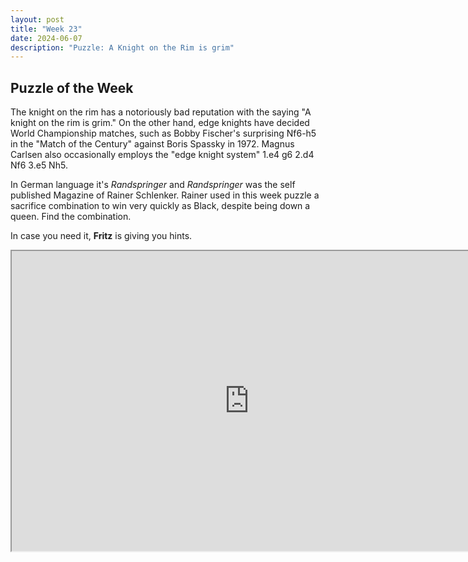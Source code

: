 ```yaml
---
layout: post
title: "Week 23"
date: 2024-06-07
description: "Puzzle: A Knight on the Rim is grim"
---
```


## Puzzle of the Week

The knight on the rim has a notoriously bad reputation with the saying "A knight on the rim is grim." On the other hand, edge knights have decided World Championship matches, such as Bobby Fischer's surprising Nf6-h5 in the "Match of the Century" against Boris Spassky in 1972. Magnus Carlsen also occasionally employs the "edge knight system" 1.e4 g6 2.d4 Nf6 3.e5 Nh5.

In German language it's *Randspringer* and *Randspringer* was the self published Magazine of Rainer Schlenker. Rainer used in this week puzzle a sacrifice combination to win very quickly as Black, despite being down a queen. Find the combination.

In case you need it, **Fritz** is giving you hints.

<iframe src="https://fritz.chessbase.com?fen=r4k1r/pp2bpp1/2n1p3/3pPnN1/5P2/2P2Rp1/PP1NpQP1/R1B3K1 b - - 0 1" style="width:760px;height:480px"></iframe>